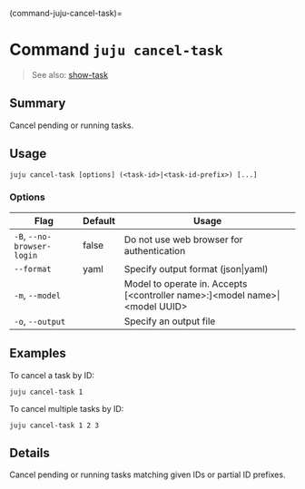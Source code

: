 (command-juju-cancel-task)=
# Command `juju cancel-task`
> See also: [show-task](#show-task)

## Summary
Cancel pending or running tasks.

## Usage
```juju cancel-task [options] (<task-id>|<task-id-prefix>) [...]```

### Options
| Flag | Default | Usage |
| --- | --- | --- |
| `-B`, `--no-browser-login` | false | Do not use web browser for authentication |
| `--format` | yaml | Specify output format (json&#x7c;yaml) |
| `-m`, `--model` |  | Model to operate in. Accepts [&lt;controller name&gt;:]&lt;model name&gt;&#x7c;&lt;model UUID&gt; |
| `-o`, `--output` |  | Specify an output file |

## Examples

To cancel a task by ID:

    juju cancel-task 1

To cancel multiple tasks by ID:

    juju cancel-task 1 2 3


## Details

Cancel pending or running tasks matching given IDs or partial ID prefixes.